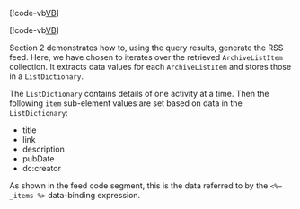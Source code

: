 <!-- markdownlint-disable-file MD041 -->
[!code-vb[VB](../rss-page.vb?range=71-174)]

[!code-vb[VB](../rss-page.vb?range=199-208)]

Section 2 demonstrates how to, using the query results, generate the RSS feed. Here, we have chosen to iterates over the retrieved `ArchiveListItem` collection. It extracts data values for each `ArchiveListItem` and stores those in a `ListDictionary`.

The `ListDictionary` contains details of one activity at a time. Then the following `item` sub-element values are set based on data in the `ListDictionary`:

* title
* link
* description
* pubDate
* dc:creator

As shown in the feed code segment, this is the data referred to by the `<%= _items %>` data-binding expression.

<!-- Referenced links -->
